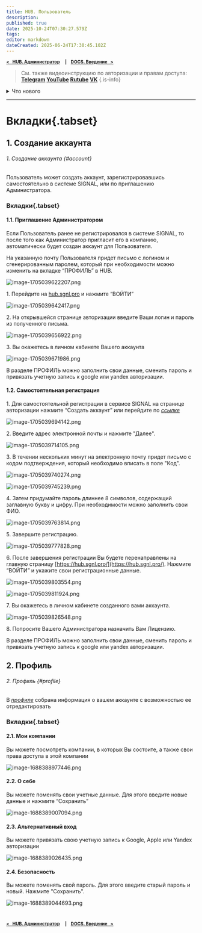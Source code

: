 ```yaml
---
title: HUB. Пользователь
description: 
published: true
date: 2025-10-24T07:30:27.579Z
tags: 
editor: markdown
dateCreated: 2025-06-24T17:30:45.102Z
---
```


<sub>**[<   HUB. Администратор](/ru/hub/admin)     **|**     [DOCS. Введение   >](/ru/docs/intro)**</sub>
  
> См. также видеоинструкцию по авторизации и правам доступа: **[Telegram](https://t.me/signal_docs/255) [YouTube](https://youtu.be/m3YP_LYgpcM)	[Rutube](https://rutube.ru/video/e03d00bc13f1ec5f9a5349f4e0cf0c23/) [VK](https://vkvideo.ru/video-223002264_456239057)**
{.is-info}
 
<details>
<summary>Что нового</summary>
  
> Здесь перечислены основные изменения. Для получения подробностей нажмите на номер версии.
{.is-info}

**Обозначения**
:fire: — новые возможности
:sparkles: — доработки функционала
:hammer_and_wrench: — исправление ошибок

----
**[2025.32](/general/updates/2025-32)** ^23.10.2025^
:hammer_and_wrench: Исправили ошибку при выходе пользователя из системы при нахождении на одной из вкладок профиля.
  
----
**[2025.27](/general/updates/2025-27)** ^18.09.2025^
:fire: Реализовали новый дизайн интерфейса.

> Информация о более ранних обновлениях доступна в закрытом Telegam канале для пользователей SIGNAL. Для добавления **[обращайетесь в поддержку](/general/support)**.
{.is-info}

</details>
  
----

# Вкладки{.tabset}
## 1. Создание аккаунта
###### 1. Создание аккаунта {#account}

Пользователь может создать аккаунт, зарегистрировавшись самостоятельно в системе SIGNAL, или по приглашению Администратора.

### Вкладки{.tabset}
#### 1.1. Приглашение Администратором

Если Пользователь ранее не регистрировался в системе SIGNAL, то после того как Администратор пригласит его в компанию, автоматически будет создан аккаунт для Пользователя.

На указанную почту Пользователя придет письмо с логином и сгенерированным паролем, который при необходимости можно изменить на вкладке “ПРОФИЛЬ” в HUB.

![image-1705039622207.png](https://lh7-rt.googleusercontent.com/docsz/AD_4nXeK5dGV_MBpv8lNxSl8_wlR_B19-zbpls2wlJh7KnUE3fr-WJ_gdHMftg2PAA_sinLv60qb1DVj2Q4rU1g7Cch2BBfEAhAKMO2DmSFYlDAlhV3zWfTAN_8dnhGbm_HO3EJfatZWH19nJTlh8TjpFzownTs9?key=ubZo3XErWi31X8qif_cz5w)

1\. Перейдите на [hub.sgnl.pro](https://wiki.sgnl.pro/hub.sgnl.pro) и нажмите “ВОЙТИ”

![image-1705039642417.png](https://lh7-rt.googleusercontent.com/docsz/AD_4nXckpUCeHCtJ2aVOIzK4PYTMOPfZoSapLJ8ECqO-LKUq-I65OZ642WETBmkcT4fz3tHV54ccadS5y-017C-wMEKsxtAQ0rmfSZqHNY2Tf49Pzhgr0PvvRLEG5FYdBdrYHAQL3fFGCKxgM5BoRj9mODbvf8M?key=ubZo3XErWi31X8qif_cz5w)

2\. На открывшейся странице авторизации введите Ваши логин и пароль из полученного письма.

![image-1705039656922.png](https://lh7-rt.googleusercontent.com/docsz/AD_4nXc2ROvrFyXu3TfuXaNSIV_tpKJc7SSQCK37t_hHesb3ZRCJnBhYDc5bVIxsCtq7q1YMOvieZACU4EyAI4N63Jg6adLt74o5D8Sr86KQST4qTrPdkaquP0Ima3Z7i-aGjsJaZZNskrK5zJcn9cayOXk1QvGO?key=ubZo3XErWi31X8qif_cz5w)

3\. Вы окажетесь в личном кабинете Вашего аккаунта

![image-1705039671986.png](https://lh7-rt.googleusercontent.com/docsz/AD_4nXfRwQWlqtfjrjpLYDMnmNDQFORhz6VVFrLoEMRqyuAElTF5WlDBOJrWZ7zvW40_dl386Ncc-gphAB-83D4d1sMjZ_XDl7-C4UOsEaJVSMxRNwH-8DUfkHkCX4jTfKYi4jgIZzTsKYmpPicrgpJbf2A6XAc?key=ubZo3XErWi31X8qif_cz5w)

В разделе ПРОФИЛЬ можно заполнить свои данные, сменить пароль и привязать учетную запись к google или yandex авторизации.

#### 1.2. Самостоятельная регистрация

1\. Для самостоятельной регистрации в сервисе SIGNAL на странице авторизации нажмите “Создать аккаунт” или перейдите по [_ссылке_](https://hub.sgnl.pro/account/registration)

![image-1705039694142.png](https://lh7-rt.googleusercontent.com/docsz/AD_4nXdyiMkFl5toJatF7g8PqbHtpM7r2wA6zlWXKXD9Inn0Pi1hemimlkyUfQdN4asJ2MFRQEDdT8yfTUV9eMGbkuyIsqm-YjLpgRZ3K380yryuO_KnsMlHJglQU-8pAGXMMUqDZMCfjO93FLtoz6Oq4SauOLDd?key=ubZo3XErWi31X8qif_cz5w)

2\. Введите адрес электронной почты и нажмите "Далее".

![image-1705039714105.png](https://lh7-rt.googleusercontent.com/docsz/AD_4nXcMzyo2eDxTgLL7M1l80pDd_31mNGs_mLtS0__3c6cx8ZG2eyY_-1JCIh-CuEJUvUlMhbr3_a5cSgF-EiCHoH--QanjShBwFEWpDeZHRfIB5qcNCKUyogvnmWFiK93h-vl4yfGyiTBi9f3T20fkTtk1J1Cq?key=ubZo3XErWi31X8qif_cz5w)

3\. В течении нескольких минут на электронную почту придет письмо с кодом подтверждения, который необходимо вписать в поле "Код".

![image-1705039740274.png](https://lh7-rt.googleusercontent.com/docsz/AD_4nXe9CjmTSU_6pdUAt1TMu2-knRd5i6hvBWvW6y2PtTzn_yPg6efN4yfeBAcxYbRtjLmGDCJryM31KIu2rpA6M4lP2GZ8KOOwF0gpDBGZKqNNAtnvV_b3Sm-1__oYR_CIeQ2-4dWZToOQfxjLOkAVZtLrhyns?key=ubZo3XErWi31X8qif_cz5w)

![image-1705039745239.png](https://lh7-rt.googleusercontent.com/docsz/AD_4nXcK5W_wtZU2TUa5rG60vCD5EeJkeH2HvxC1IczrSe8Synd8NQ1GbdNHq8-tIJoQn1bOrDVufqGpOzdCOH5YgvobAHqUzbNsOr_Yho-q7cm1aejvIiV2oLjEXGoifrCLoqts-K-rugiOEk-5QQZeABFihfRY?key=ubZo3XErWi31X8qif_cz5w)

4\. Затем придумайте пароль длиннее 8 символов, содержащий заглавную букву и цифру. При необходимости можно заполнить свои ФИО.

![image-1705039763814.png](https://lh7-rt.googleusercontent.com/docsz/AD_4nXdo5FbYlcn-DxmtVA3YTzwe8CdT5Pww6HQATvuLgAeAxbJVRkniTeqyApE0jAV2McjVmBE_-itXBT2ujX_jTUZ9SKxkjj8S8YbgaJAhI5a-SkBX8tlnZm6VUyqwzJGFGxV8LISdG6Q4CVsJ0XCfgAEtr8Kn?key=ubZo3XErWi31X8qif_cz5w)

5\. Завершите регистрацию.

![image-1705039777828.png](https://lh7-rt.googleusercontent.com/docsz/AD_4nXcaHQoAQtgdoKx3D5swuJsRDQbPSDrZOuExr0WozxpFJoTveJ76h-cQJ5_Ro1eOS_rd7dRgIvoZEEHE8R50nicL0aUJyyWcbFdL1E5p2A56BruB2x52zmwOIT10jS8iW5BlUcT7WM40g_CDmvHjA_yQIYOj?key=ubZo3XErWi31X8qif_cz5w)

6\. После завершения регистрации Вы будете перенаправлены на главную страницу [https://hub.sgnl.pro/](https://hub.sgnl.pro/). Нажмите “ВОЙТИ” и укажите свои регистрационные данные.

![image-1705039803554.png](https://lh7-rt.googleusercontent.com/docsz/AD_4nXc8xXvC4wt9duA22PuU9SZbaCkbNTFu-kuZ7k6x6f6_ccQzVuTUO6-O748WJv9gVppcZCD4bDIvROYHFIYweGZaiuCHXGYQcJ0eyVnSLGzd-Ta7yUAhyWoWBowla0wkJIJDeuDMH9UezygaUKmUIRm99WxN?key=ubZo3XErWi31X8qif_cz5w)

![image-1705039811924.png](https://lh7-rt.googleusercontent.com/docsz/AD_4nXcpUobA2yjIOikR4patMHt1MUju_NfvfFuK0wsnGiC8vzWUMheKFjmxN8LolMUiqtWpsZQF4KhJ3rQCIddoqiwHbDNsxYhtMj0Zm-MIGRLg1IQGe_4oCRAj52e1Xi0jKxUM0OWpUicy_ca7Y99k7BpLBCs?key=ubZo3XErWi31X8qif_cz5w)

7\. Вы окажетесь в личном кабинете созданного вами аккаунта.

![image-1705039826548.png](https://lh7-rt.googleusercontent.com/docsz/AD_4nXeISLQOg4jrd7x3hE3HQl8BKr1ec7-lrluhkSMwMye3jjGj9rfoAso4P4afIh5eJKjgSwgW-tSJeyhl6-xSCQspsvSYkSRYz9SnvdR7hnsaXjN2k72f7GqlgQDVAdipTG2e_rBxs2KL5HJl9bhCs85Rb2X8?key=ubZo3XErWi31X8qif_cz5w)

8\. Попросите Вашего Администратора назначить Вам Лицензию.

В разделе ПРОФИЛЬ можно заполнить свои данные, сменить пароль и привязать учетную запись к google или yandex авторизации.

## 2. Профиль
###### 2. Профиль {#profile}

В [_профиле_](https://hub.sgnl.pro/hub/profile) собрана информация о вашем аккаунте с возможностью ее отредактировать

### Вкладки{.tabset}
#### 2.1. Мои компании

Вы можете посмотреть компании, в которых Вы состоите, а также свои права доступа в этой компании

![image-1688388977446.png](https://lh7-rt.googleusercontent.com/docsz/AD_4nXf7ZdrAaxdsXxzs5bUlF9cSajdNkaQXHc_x3oD2mvaTOAzF2VDX3PbFQquDtZxZUURlfGwA2a7DYcVyMaCN63UBDBeAGL8oSSfUfa4NPrmwvDGFAu0OIJfo_Me-VPcxtFXG3Mh9WOZCpSPtzUX1dlIOJF1U?key=ubZo3XErWi31X8qif_cz5w)

#### 2.2. О себе

Вы можете поменять свои учетные данные. Для этого введите новые данные и нажмите “Сохранить”

![image-1688389007094.png](https://lh7-rt.googleusercontent.com/docsz/AD_4nXcvQOndOzDCyAeLPDwkV-wVnw0r6sBEI3s2Es_xt3JvVSuAsSkrt8J-sRpl3_rOpIwgFZw9hlESEIZTRPuX3YWc8Qtw1pct0lpTlrUyysOAI662U4-enLHZNZ40GgILUzooaccjUkEfS97NRjNa5-N4DuY?key=ubZo3XErWi31X8qif_cz5w)

#### 2.3. Альтернативный вход

Вы можете привязать свою учетную запись к Google, Apple или Yandex авторизации

![image-1688389026435.png](https://lh7-rt.googleusercontent.com/docsz/AD_4nXdDzjI8W1PHMieTtwKKRsewVtZ8AwQHKjcRYPng8bIJANTvudY02XfJmjYIJ91fT1Kus3ZFCOoNLchi7xO4B7L63apnzG5Piv7BGA-ACx10RN5hUmL19t7CjWGLouHplDc0p7yVzvp5GjEDS1nUmigOk9RV?key=ubZo3XErWi31X8qif_cz5w)

#### 2.4. Безопасность

Вы можете поменять свой пароль. Для этого введите старый пароль и новый. Нажмите "Сохранить".

![image-1688389044693.png](https://lh7-rt.googleusercontent.com/docsz/AD_4nXdaBeRVQUwvUWEocUkdaNeoXItgBH1RC_RojJ7HacLWUMf_JOcfOl3mZunuEoEE6ZMLwEuRxQseFrZ-ZFATIh80wmREAkz_oUDXTeFDJi9o3JJDo-U4XdqD5_AAT8K2MRE_Vy9d_YH_E7qJEi07dim8YS5y?key=ubZo3XErWi31X8qif_cz5w)

#
<sub>**[<   HUB. Администратор](/ru/hub/admin)     **|**     [DOCS. Введение   >](/ru/docs/intro)**</sub>